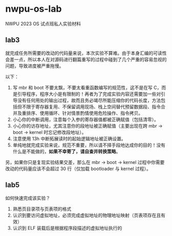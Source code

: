 # nwpu-os-lab

NWPU 2023 OS 试点班私人实验材料

## lab3

就完成任务所需要的改动的代码量来说，本次实验不算难。由于本身汇编的可读性会差一点，所以本人在对源码进行翻篇重写的过程中碰到了几个严重的容易忽视的问题，导致进度被严重拖慢。

以下：

1. 写 mbr 和 boot 不要太飘，不要太看重函数编写的规范性，这不是在写 C，而是引导程序，程序大小是有限制的！再者为了完成实验内容还需要加一些对引导没有任何用处的输出过程，故而且务必竭尽所能压缩你的代码长度，方法包括但不限于寄存器复用、不保留调用现场、栈上空间替代预留数据段、指令合并及重排序、使用循环、针对情景酌情使用危险操作、指令拷贝。
2. 小心你的中断调用，注意每个入参的寄存器值都被正确赋值（包括清零）。
3. 小心你的访存地址，尤其注意你的段地址被正确赋值（主要出现在跨 mbr -> boot -> kernel 时忘记修改段地址）。
4. 注意使用 13h 中断拓展读时的起始逻辑地址被正确设置。
5. 单纯地就完成实验来说，规范不重要，所以请不择手段地达成你的目的！没有什么是不能做的，**如果不幸寄了，请自查并转换策略**。

另，如果你只是复现实验结果交差，那么在 mbr -> boot -> kernel 过程中你需要改动的代码量应该不会超过 30 行（仅加载 bootloader 与 kernel 过程）。

## lab5

如何快速完成该实验？

1. 熟悉页目录项与页表项的格式
2. 认识到要访问虚拟地址，必须完成虚拟地址的物理地址映射（页表项存在且有效）
3. 认识到 ELF 装载后是根据程序段描述的虚拟地址执行的
